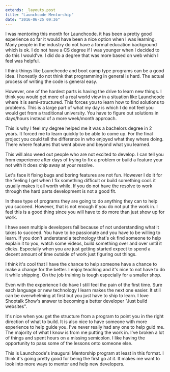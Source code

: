 ```yaml
---
extends: _layouts.post
title: "Launchcode Mentorship"
date: "2016-06-25 09:36"
---
```

I was mentoring this month for Launchcode. it has been a pretty good experience so far it would have been a nice option when I was learning. Many people in the industry do not have a formal education background which is ok. I do not have a CS degree if I was younger when I decided to do this I would've. I did do a degree that was more based on web which I feel was helpful.

I think things like Launchcode and boot camp type programs can be a good idea. I honestly do not think that programming in general is hard. The actual process of writing the code is general easy.

However, one of the hardest parts is having the drive to learn new things. I think you would get more of a real world view in a situation like Launchcode where it is semi-structured. This forces you to learn how to find solutions to problems. This is a large part of what my day is which I do not feel you would get from a traditional university. You have to figure out solutions in days/hours instead of a more week/month approach.

This is why I feel my degree helped me it was a bachelors degree in 2 years. It forced me to learn quickly to be able to come up. For the final project you could tell the difference in who enjoyed what they where doing. There where features that went above and beyond what you learned.

This will also weed out people who are not excited to develop. I can tell you from experience after days of trying to fix a problem or build a feature your not with it does chip away at your resolve.

Let's face it fixing bugs and boring features are not fun. However I do it for the feeling I get when I fix something difficult or build something cool. it usually makes it all worth while. If you do not have the resolve to work through the hard parts development is not a good fit.

In these type of programs they are going to do anything they can to help you succeed. However, that is not enough if you do not put the work in. I feel this is a good thing since you will have to do more than just show up for work.

I have seen multiple developers fail because of not understanding what it takes to succeed. You have to be passionate and you have to be willing to learn.  If you don't understand a technology that's ok find someone to help explain it to you, watch some videos, build something over and over until it clicks. Especially when you are just getting started expect to spend a decent amount of time outside of work just figuring out things.

I think it's cool that I have the chance to help someone have a chance to make a change for the better. I enjoy teaching and it's nice to not have to do it while shipping. On the job training is tough especially for a smaller shop.

Even with the experience I do have I still feel the pain of the first time. Sure each language or new technology I learn makes the next one easier. It still can be overwhelming at first but you just have to ship to learn. I love Shoptalk Show's answer to becoming a better developer "Just build websites".

It's nice when you get the structure from a program to point you in the right direction of what to build. It is also nice to have someone with more experience to help guide you. I've never really had any one to help guid me. The majority of what I know is from me putting the work in. I've broken a lot of things and spent hours on a missing semicolon. I like having the opportunity to pass some of the lessons onto someone else.

This is Launchcode's inaugural Mentorship program at least in this format. I think it's going pretty good for being the first go at it. It makes me want to look into more ways to mentor and help new developers.
